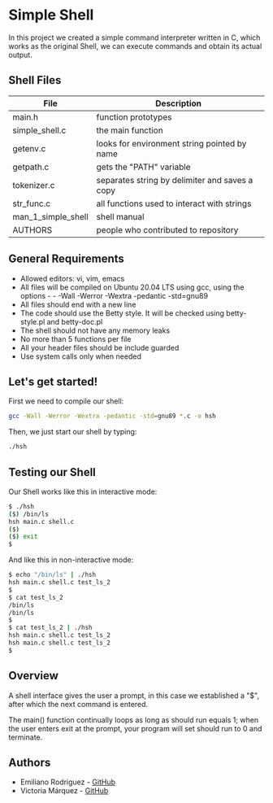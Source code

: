 # Simple Shell

In this project we created a simple command interpreter written in C, which works as the original Shell, we can execute commands and obtain its actual output.

## Shell Files

| File | Description |
| ------ | ------ |
| main.h | function prototypes |
| simple_shell.c | the main function |
| getenv.c | looks for environment string pointed by name |
| getpath.c | gets the "PATH" variable |
| tokenizer.c | separates string by delimiter and saves a copy |
| str_func.c | all functions used to interact with strings |
| man_1_simple_shell | shell manual |
| AUTHORS | people who contributed to repository |

## General Requirements

- Allowed editors: vi, vim, emacs
- All files will be compiled on Ubuntu 20.04 LTS using gcc, using the options - - -Wall -Werror -Wextra -pedantic -std=gnu89
- All files should end with a new line
- The code should use the Betty style. It will be checked using betty-style.pl and betty-doc.pl
- The shell should not have any memory leaks
- No more than 5 functions per file
- All your header files should be include guarded
- Use system calls only when needed

## Let's get started!

First we need to compile our shell:

```sh
gcc -Wall -Werror -Wextra -pedantic -std=gnu89 *.c -o hsh
```

Then, we just start our shell by typing:

```sh
./hsh
```
## Testing our Shell

Our Shell works like this in interactive mode:

```sh
$ ./hsh
($) /bin/ls
hsh main.c shell.c
($)
($) exit
$
```
And like this in non-interactive mode:

```sh
$ echo "/bin/ls" | ./hsh
hsh main.c shell.c test_ls_2
$
$ cat test_ls_2
/bin/ls
/bin/ls
$
$ cat test_ls_2 | ./hsh
hsh main.c shell.c test_ls_2
hsh main.c shell.c test_ls_2
$
```
## Overview

A shell interface gives the user a prompt, in this case we established a "$", after which the next command is entered.

The main() function continually loops as long as should run equals 1; when the user enters exit at the prompt, your program will set should run to 0 and terminate.

## Authors
- Emiliano Rodriguez - [GitHub](https://github.com/EmilianoJZX100)
- Victoria Márquez - [GitHub](https://github.com/vicomarquez)
